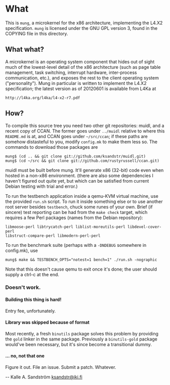 
What
====

This is `mung`, a microkernel for the x86 architecture, implementing the L4.X2
specification. `mung` is licensed under the GNU GPL version 3, found in the
COPYING file in this directory.


What what?
----------

A microkernel is an operating system component that hides out of sight much of
the lowest-level detail of the x86 architecture (such as page table management,
task switching, interrupt hardware, inter-process communication, etc.), and
exposes the rest to the client operating system ("personality"). Mung in
particular is written to implement the L4.X2 specification; the latest version
as of 20120601 is available from L4Ka at

    http://l4ka.org/l4ka/l4-x2-r7.pdf


How?
----

To compile this source tree you need two other git repositories: muidl, and a
recent copy of CCAN. The former goes under `../muidl` relative to where this
`README.md` is at, and CCAN goes under `~/src/ccan`; if these paths are
somehow distasteful to you, modify `config.mk` to make them less so. The
commands to download those packages are

    mung$ (cd .. && git clone git://github.com/ksandstr/muidl.git)
    mung$ (cd ~/src && git clone git://github.com/rustyrussell/ccan.git)

muidl must be built before mung. It'll generate x86 (32-bit) code even when
hosted in a non-x86 environment. (there are also some dependencies I haven't
figured out quite yet, but which can be satisfied from current Debian testing
with trial and error.)

To run the testbench application inside a qemu-KVM virtual machine, use the
provided `run.sh` script. To run it inside something else or to use another
root server besides `testbench`, chuck some runes of your own. Brief (if
sincere) test reporting can be had from the `make check` target, which requires
a few Perl packages (names from the Debian repository):

    libmoose-perl libtrycatch-perl liblist-moreutils-perl libdevel-cover-perl
    libstruct-compare-perl libmodern-perl-perl

To run the benchmark suite (perhaps with a `-DNDEBUG` somewhere in config.mk),
use

    mung$ make && TESTBENCH_OPTS="notest=1 bench=1" ./run.sh -nographic

Note that this doesn't cause qemu to exit once it's done; the user should
supply a ctrl-c at the end.


### Doesn't work. ###

#### Building this thing is hard! ####

Entry fee, unfortunately.

#### Library was skipped because of format ####

Most recently, a fresh `binutils` package solves this problem by providing the
`gold` linker in the same package. Previously a `binutils-gold` package
would've been necessary, but it's since become a transitional dummy.

#### ... no, not that one ####

Figure it out. File an issue. Submit a patch. Whatever.


  -- Kalle A. Sandström <ksandstr@iki.fi>
